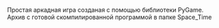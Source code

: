 Простая аркадная игра созданая с помощью библиотеки PyGame.
Архив с готовой скомпилированной программой в папке Space_Time
